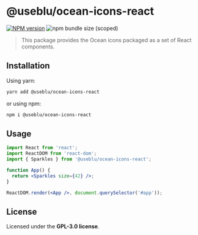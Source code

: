 # @useblu/ocean-icons-react

<a href="https://npmjs.org/package/@useblu/ocean-icons-react"><img alt="NPM version" src="https://img.shields.io/npm/v/@useblu/ocean-icons-react" /></a> <img alt="npm bundle size (scoped)" src="https://img.shields.io/bundlephobia/min/@useblu/ocean-icons-react">

> This package provides the Ocean icons packaged as a set of React components.

## Installation

Using yarn:

```bash
yarn add @useblu/ocean-icons-react
```

or using npm:

```bash
npm i @useblu/ocean-icons-react
```

## Usage

```jsx
import React from 'react';
import ReactDOM from 'react-dom';
import { Sparkles } from '@useblu/ocean-icons-react';

function App() {
  return <Sparkles size={42} />;
}

ReactDOM.render(<App />, document.querySelector('#app'));
```

## License

Licensed under the **GPL-3.0 license**.
